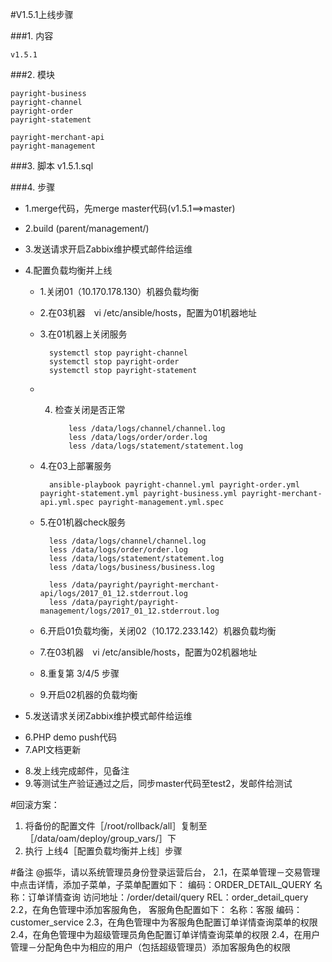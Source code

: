 #V1.5.1上线步骤

###1. 内容
	
	v1.5.1
	
###2. 模块
	
	payright-business
	payright-channel
	payright-order
	payright-statement
	
	payright-merchant-api
	payright-management
	

	
###3. 脚本
	v1.5.1.sql
	
###4. 步骤

+ 1.merge代码，先merge master代码(v1.5.1==>master)
+ 2.build (parent/management/)
+ 3.发送请求开启Zabbix维护模式邮件给运维
+ 4.配置负载均衡并上线

	+ 1.关闭01（10.170.178.130）机器负载均衡
	+ 2.在03机器　vi /etc/ansible/hosts，配置为01机器地址
	+ 3.在01机器上关闭服务
			
			systemctl stop payright-channel
			systemctl stop payright-order
			systemctl stop payright-statement			
			
	+ 4. 检查关闭是否正常			
				
				less /data/logs/channel/channel.log
				less /data/logs/order/order.log
				less /data/logs/statement/statement.log		

	+ 4.在03上部署服务
			
			ansible-playbook payright-channel.yml payright-order.yml payright-statement.yml payright-business.yml payright-merchant-api.yml.spec payright-management.yml.spec
			
			
	+ 5.在01机器check服务
		
			less /data/logs/channel/channel.log
			less /data/logs/order/order.log
			less /data/logs/statement/statement.log
			less /data/logs/business/business.log
			
			less /data/payright/payright-merchant-api/logs/2017_01_12.stderrout.log
			less /data/payright/payright-management/logs/2017_01_12.stderrout.log
			
			
			
	+ 6.开启01负载均衡，关闭02（10.172.233.142）机器负载均衡
	+ 7.在03机器　vi /etc/ansible/hosts，配置为02机器地址
	+ 8.重复第 3/4/5 步骤
	+ 9.开启02机器的负载均衡

+ 5.发送请求关闭Zabbix维护模式邮件给运维
- 6.PHP demo push代码
- 7.API文档更新
+ 8.发上线完成邮件，见备注
+ 9.等测试生产验证通过之后，同步master代码至test2，发邮件给测试

#回滚方案：
1. 将备份的配置文件［/root/rollback/all］复制至［/data/oam/deploy/group_vars/］下
2. 执行 上线4［配置负载均衡并上线］步骤

#备注
	@振华，请以系统管理员身份登录运营后台，
		2.1，在菜单管理－交易管理中点击详情，添加子菜单，子菜单配置如下：
			编码：ORDER_DETAIL_QUERY
			名称：订单详情查询
			访问地址：/order/detail/query
			REL：order_detail_query
		2.2，在角色管理中添加客服角色，	客服角色配置如下：
			名称：客服
			编码：customer_service
		2.3，在角色管理中为客服角色配置订单详情查询菜单的权限
		2.4，在角色管理中为超级管理员角色配置订单详情查询菜单的权限
		2.4，在用户管理－分配角色中为相应的用户（包括超级管理员）添加客服角色的权限

